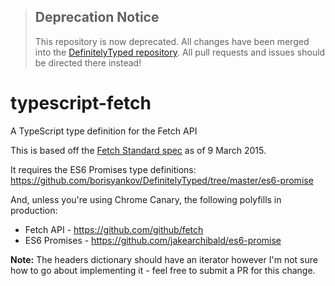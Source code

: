 > ## Deprecation Notice
> 
> This repository is now deprecated. All changes have been merged into the [DefinitelyTyped repository](https://github.com/DefinitelyTyped/DefinitelyTyped/tree/master/whatwg-fetch). All pull requests and issues should be directed there instead!

# typescript-fetch
A TypeScript type definition for the Fetch API

This is based off the [Fetch Standard spec](https://fetch.spec.whatwg.org/) as of 9 March 2015.

It requires the ES6 Promises type definitions:  
https://github.com/borisyankov/DefinitelyTyped/tree/master/es6-promise

And, unless you're using Chrome Canary, the following polyfills in production:
- Fetch API - https://github.com/github/fetch
- ES6 Promises - https://github.com/jakearchibald/es6-promise

**Note:**
The headers dictionary should have an iterator however I'm not sure how to go about implementing it - feel free to submit a PR for this change.
